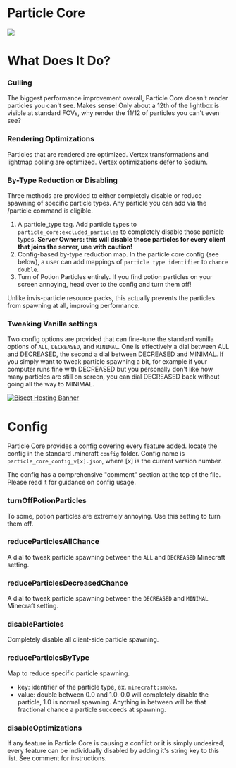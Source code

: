 # Particle Core
<p align="left">
<a href="https://opensource.org/licenses/MIT"><img src="https://img.shields.io/badge/License-MIT-brightgreen.svg"></a>
</p>

# What Does It Do?
### Culling
The biggest performance improvement overall, Particle Core doesn't render particles you can't see. Makes sense! Only about a 12th of the lightbox is visible at standard FOVs, why render the 11/12 of particles you can't even see?

### Rendering Optimizations
Particles that are rendered are optimized. Vertex transformations and lightmap polling are optimized. Vertex optimizations defer to Sodium.

### By-Type Reduction or Disabling
Three methods are provided to either completely disable or reduce spawning of specific particle types. Any particle you can add via the /particle command is eligible.
1) A particle_type tag. Add particle types to `particle_core:excluded_particles` to completely disable those particle types. **Server Owners: this will disable those particles for every client that joins the server, use with caution!**
2) Config-based by-type reduction map. In the particle core config (see below), a user can add mappings of `particle type identifier` to `chance double`.
3) Turn of Potion Particles entirely. If you find potion particles on your screen annoying, head over to the config and turn them off!

Unlike invis-particle resource packs, this actually prevents the particles from spawning at all, improving performance.

### Tweaking Vanilla settings
Two config options are provided that can fine-tune the standard vanilla options of `ALL`, `DECREASED`, and `MINIMAL`. One is effectively a dial between ALL and DECREASED, the second a dial between DECREASED and MINIMAL. If you simply want to tweak particle spawning a bit, for example if your computer runs fine with DECREASED but you personally don't like how many particles are still on screen, you can dial DECREASED back without going all the way to MINIMAL.

[![Bisect Hosting Banner](https://www.bisecthosting.com/partners/custom-banners/85a7141b-76c9-4f0c-bd04-21f4b0d56c4a.webp "Bisect Hosting Banner")](https://bisecthosting.com/fzzyhmstrs)

# Config
Particle Core provides a config covering every feature added. locate the config in the standard .mincraft `config` folder. Config name is `particle_core_config_v[x].json`, where [x] is the current version number.

The config has a comprehensive "comment" section at the top of the file. Please read it for guidance on config usage.

### turnOffPotionParticles
To some, potion particles are extremely annoying. Use this setting to turn them off.

### reduceParticlesAllChance
A dial to tweak particle spawning between the `ALL` and `DECREASED` Minecraft setting.

### reduceParticlesDecreasedChance
A dial to tweak particle spawning between the `DECREASED` and `MINIMAL` Minecraft setting.

### disableParticles
Completely disable all client-side particle spawning.

### reduceParticlesByType
Map to reduce specific particle spawning.
* key: identifier of the particle type, ex. `minecraft:smoke`.
* value: double between 0.0 and 1.0. 0.0 will completely disable the particle, 1.0 is normal spawning. Anything in between will be that fractional chance a particle succeeds at spawning.

### disableOptimizations
If any feature in Particle Core is causing a conflict or it is simply undesired, every feature can be individually disabled by adding it's string key to this list. See comment for instructions.

